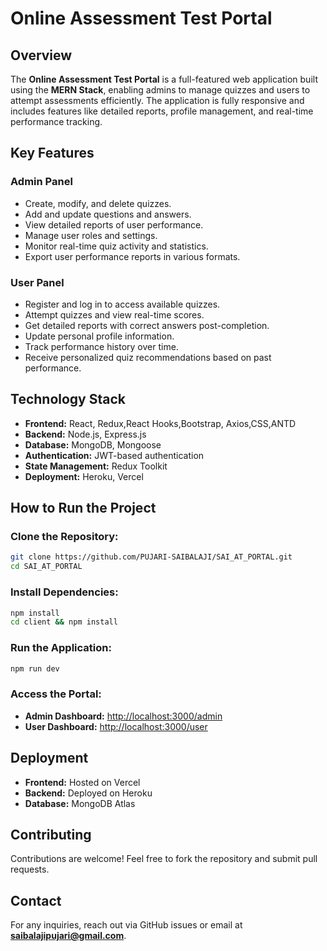 # Online Assessment Test Portal

## Overview
The **Online Assessment Test Portal** is a full-featured web application built using the **MERN Stack**, enabling admins to manage quizzes and users to attempt assessments efficiently. The application is fully responsive and includes features like detailed reports, profile management, and real-time performance tracking.

## Key Features

### Admin Panel
- Create, modify, and delete quizzes.
- Add and update questions and answers.
- View detailed reports of user performance.
- Manage user roles and settings.
- Monitor real-time quiz activity and statistics.
- Export user performance reports in various formats.

### User Panel
- Register and log in to access available quizzes.
- Attempt quizzes and view real-time scores.
- Get detailed reports with correct answers post-completion.
- Update personal profile information.
- Track performance history over time.
- Receive personalized quiz recommendations based on past performance.

## Technology Stack
- **Frontend:** React, Redux,React Hooks,Bootstrap,
                Axios,CSS,ANTD
- **Backend:** Node.js, Express.js
- **Database:** MongoDB, Mongoose
- **Authentication:** JWT-based authentication
- **State Management:** Redux Toolkit
- **Deployment:** Heroku, Vercel

## How to Run the Project

### Clone the Repository:
```sh
git clone https://github.com/PUJARI-SAIBALAJI/SAI_AT_PORTAL.git
cd SAI_AT_PORTAL
```

### Install Dependencies:
```sh
npm install
cd client && npm install
```

### Run the Application:
```sh
npm run dev
```

### Access the Portal:
- **Admin Dashboard:** [http://localhost:3000/admin](http://localhost:3000/admin)
- **User Dashboard:** [http://localhost:3000/user](http://localhost:3000/user)

## Deployment
- **Frontend:** Hosted on Vercel
- **Backend:** Deployed on Heroku
- **Database:** MongoDB Atlas

## Contributing
Contributions are welcome! Feel free to fork the repository and submit pull requests.

## Contact
For any inquiries, reach out via GitHub issues or email at **saibalajipujari@gmail.com**.
